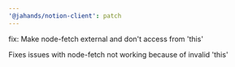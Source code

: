 ```yaml
---
'@jahands/notion-client': patch
---
```


fix: Make node-fetch external and don't access from 'this'

Fixes issues with node-fetch not working because of invalid 'this'
